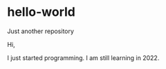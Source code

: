 # hello-world
Just another repository

Hi,

I just started programming. I am still learning in 2022.
